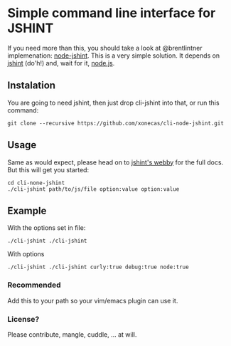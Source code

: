 # Simple command line interface for JSHINT

If you need more than this, you should take a look at @brentlintner
implemenation: [node-jshint](https://github.com/jshint/node-jshint).
This is a very simple solution. It depends on [jshint](https://github.com/jshint/jshint) 
(do'h!) and, wait for it, [node.js](http://nodejs.org/).

## Instalation

You are going to need jshint, then just drop cli-jshint into that, or run this
command:

    git clone --recursive https://github.com/xonecas/cli-node-jshint.git

## Usage

Same as would expect, please head on to [jshint's webby](http://jshint.com/#docs)
 for the full docs. But this will get you started:

    cd cli-none-jshint
    ./cli-jshint path/to/js/file option:value option:value

## Example
   
With the options set in file:

    ./cli-jshint ./cli-jshint

With options

    ./cli-jshint ./cli-jshint curly:true debug:true node:true


### Recommended

Add this to your path so your vim/emacs plugin can use it.

### License?

Please contribute, mangle, cuddle, ... at will.
